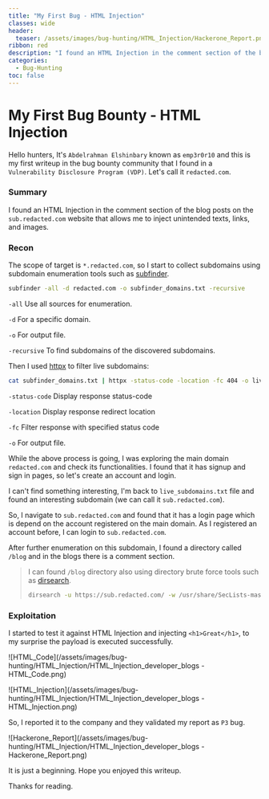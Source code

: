 ```yaml
---
title: "My First Bug - HTML Injection"
classes: wide
header:
  teaser: /assets/images/bug-hunting/HTML_Injection/Hackerone_Report.png
ribbon: red
description: "I found an HTML Injection in the comment section of the blog posts on the `sub.redacted.com` website that allows me to inject unintended texts, links, and images."
categories:
  - Bug-Hunting
toc: false
---
```


# My First Bug Bounty - HTML Injection

Hello hunters, It's `Abdelrahman Elshinbary` known as `emp3r0r10` and this is my first writeup in the bug bounty community that I found in a `Vulnerability Disclosure Program (VDP)`. Let's call it `redacted.com`.

### Summary

I found an HTML Injection in the comment section of the blog posts on the `sub.redacted.com` website that allows me to inject unintended texts, links, and images.

### Recon

The scope of target is `*.redacted.com`, so I start to collect subdomains using subdomain enumeration tools such as [subfinder](https://github.com/projectdiscovery/subfinder).

```bash
subfinder -all -d redacted.com -o subfinder_domains.txt -recursive
```

`-all` Use all sources for enumeration.

`-d` For a specific domain.

`-o` For output file.

`-recursive` To find subdomains of the discovered subdomains.

Then I used [httpx](https://github.com/projectdiscovery/httpx) to filter live subdomains:

```bash
cat subfinder_domains.txt | httpx -status-code -location -fc 404 -o live_subdomains.txt
```

`-status-code` Display response status-code

`-location` Display response redirect location

`-fc` Filter response with specified status code

`-o` For output file.

While the above process is going, I was exploring the main domain `redacted.com` and check its functionalities. I found that it has signup and sign in pages, so let's create an account and login.

I can't find something interesting, I'm back to `live_subdomains.txt` file and found an interesting subdomain (we can call it `sub.redacted.com`).

So, I navigate to `sub.redacted.com` and found that it has a login page which is depend on the account registered on the main domain. As I registered an account before, I can login to `sub.redacted.com`.

After further enumeration on this subdomain, I found a directory called `/blog` and in the blogs there is a comment section.

> I can found `/blog` directory also using directory brute force tools such as [dirsearch](https://github.com/maurosoria/dirsearch).
>
> ```bash
> dirsearch -u https://sub.redacted.com/ -w /usr/share/SecLists-master/Discovery/Web-Content/directory-list-2.3-medium.txt
> ```
>

### Exploitation

I started to test it against HTML Injection and injecting `<h1>Great</h1>`, to my surprise the payload is executed successfully.

![HTML_Code](/assets/images/bug-hunting/HTML_Injection/HTML_Injection_developer_blogs - HTML_Code.png)



![HTML_Injection](/assets/images/bug-hunting/HTML_Injection/HTML_Injection_developer_blogs - HTML_Injection.png)

So, I reported it to the company and they validated my report as `P3` bug.



![Hackerone_Report](/assets/images/bug-hunting/HTML_Injection/HTML_Injection_developer_blogs - Hackerone_Report.png)

It is just a beginning. Hope you enjoyed this writeup.

Thanks for reading.
